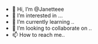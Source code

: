  - 👋 Hi, I’m @Janetteee
- 👀 I’m interested in ...
- 🌱 I’m currently learning .. 
- 💞️ I’m looking to collaborate on ..
- 📫 How to reach me..
 

